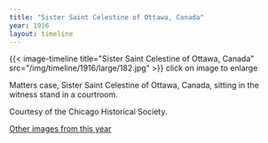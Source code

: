 ```yaml
---
title: "Sister Saint Celestine of Ottawa, Canada"
year: 1916
layout: timeline
---
```


{{< image-timeline title="Sister Saint Celestine of Ottawa, Canada" src="/img/timeline/1916/large/182.jpg" >}}
click on image to enlarge

Matters case, Sister Saint Celestine of Ottawa, Canada, sitting in the witness stand in a courtroom. 

Courtesy of the Chicago Historical Society.  

[Other images from this year](/historical/timeline/1916)